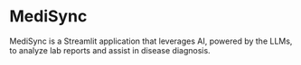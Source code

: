 # MediSync
MediSync is a Streamlit application that leverages AI, powered by the LLMs, to analyze lab reports and assist in disease diagnosis. 

